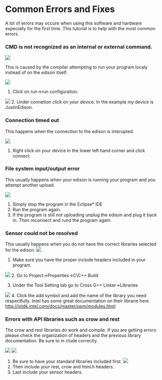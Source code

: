 # Common Errors and Fixes 

A lot of errors may occure when using this software and hardware expecially for the first time. This tutorial is to help with the most common errors.

### CMD is not recognized as an internal or external command.
![](./../../images/cpp/cmd-error.png)

This is caused by the compiler attempting to run your program localy instead of on the edison itself. 

![](./../../images/cpp/cmd-error-fix1.png)
1. Click on run->run configuration.

![](./../../images/cpp/cmd-error-fix2.png)
2. Under connetion click on your device. In the example my device is JustinEdison.

### Connection timed out
This happens when the connection to the edison is interupted.

![](./../../images/cpp/connection-timed-out.png)
1. Right click on your device in the lower left hand corner and click connect. 

### File system input/output error
This usually happens when your edison is running your program and you attempt another upload. 

![](./../../images/cpp/file-system-input-or-output-error.png)

1. Simply stop the program in the Eclipse* IDE
2. Run the program again.
3. If the program is still not uploading unplug the edison and plug it back in. Then reconnect and rund the program again.

### Sensor could not be resolved
This usually happens when you do not have the correct libraries selected for the edison.
![](./../../images/cpp/unresolved-sensor.png)

1. Make sure you have the proper include headers included in your program.

![](./../../images/cpp/unresolved-sensor-fix1.png)
2. Go to Project->Properties->C\C++ Build

3. Under the Tool Setting tab go to Cross G++ Linker->Libraries

![](./../../images/cpp/unresolved-sensor-fix2.png)
4. Click the add symbol and add the name of the library you need respectfully. 
Intel has some great documentation on their librarie here. http://iotdk.intel.com/docs/master/upm/modules.html

### Errors with API libraries such as crow and rest
The crow and rest libraries do work and compile. If you are getting errors please check the organization of headers and the previous library documentation. Be sure to in clude correctly. 


![](./../../images/cpp/rest_errors.jpg)
![](./../../images/cpp/crow_error.jpg)


1. Be sure to have your standard libraries included first.
![](./../../images/cpp/lib-fix.png)
2. Then include your rest, crow and html.h headers.
3. Last include your sensor headers. 
